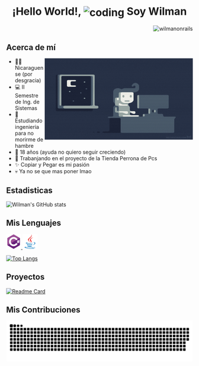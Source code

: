 
<h1 align="center">¡Hello World!,
<img align = "center" alt="coding" width="50" height="50" src="https://user-images.githubusercontent.com/104475915/193430817-d8bb158c-6579-4cdb-83f9-ce39f57a132d.gif">
 Soy Wilman </h1>
<p align="right"> <img src="https://komarev.com/ghpvc/?username=wilmanonrails&label=Profile%20views&color=0e75b6&style=flat" alt="wilmanonrails" /> </p>


## Acerca de mí

<img align = "right" alt="coding" width="400" height="220" src="https://github.com/WilmanOnRails/WilmanOnRails/blob/main/e426702edf874b181aced1e2fa5c6cde.gif">

- 💙🤍 Nicaraguense (por desgracia)
- 💻 II Semestre de Ing. de Sistemas 
- 🌱 Estudiando ingenieria para no morirme de hambre  
- 🔞 18 años (ayuda no quiero seguir creciendo)
- 📂 Trabanjando en el proyecto de la Tienda Perrona de Pcs
- ✨ Copiar y Pegar es mi pasión
- 💀 Ya no se que mas poner lmao

## Estadisticas
<!---recuerda que tienes puesto los commits totales en true para no ver el año en el que estas(2022)--->
![Wilman's GitHub stats](https://github-readme-stats.vercel.app/api?username=WilmanOnRails&theme=chartreuse-dark&show_icons=true&count_private=true&include_all_commits=true)

## Mis Lenguajes
<p align="left"> <a href="https://www.w3schools.com/cs/" target="_blank" rel="noreferrer"> <img src="https://raw.githubusercontent.com/devicons/devicon/master/icons/csharp/csharp-original.svg" alt="csharp" width="40" height="40"/>  </a><a href="https://www.java.com" target="_blank" rel="noreferrer"> <img src="https://raw.githubusercontent.com/devicons/devicon/master/icons/java/java-original.svg" alt="java" width="40" height="40"/> </a> </p>

[![Top Langs](https://github-readme-stats.vercel.app/api/top-langs/?username=WilmanOnRails&theme=chartreuse-dark)](https://github.com/WilmanOnRails/WilmanOnRails/)



## Proyectos

[![Readme Card](https://github-readme-stats.vercel.app/api/pin/?username=iDarkGG&repo=ProyectoFinal&show_owner=true&theme=chartreuse-dark)](https://github.com/iDarkGG/ProyectoFinal)

## Mis Contribuciones
![snake gif](https://github.com/WilmanOnRails/WilmanOnRails/blob/output/github-contribution-grid-snake.svg)



<!---
WilmanOnRails/WilmanOnRails is a ✨ special ✨ repository because its `README.md` (this file) appears on your GitHub profile.
You can click the Preview link to take a look at your changes.
--->
